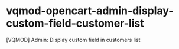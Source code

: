 # vqmod-opencart-admin-display-custom-field-customer-list
[VQMOD] Admin: Display custom field in customers list

